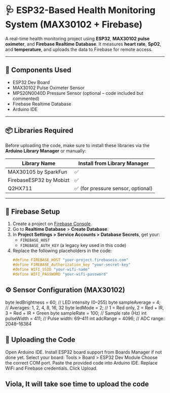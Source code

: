# 🩺 ESP32-Based Health Monitoring System (MAX30102 + Firebase)

A real-time health monitoring project using **ESP32**, **MAX30102 pulse oximeter**, and **Firebase Realtime Database**. It measures **heart rate**, **SpO2**, and **temperature**, and uploads the data to Firebase for remote access.

---

## 🔧 Components Used

- ESP32 Dev Board  
- MAX30102 Pulse Oximeter Sensor  
- MPS20N0040D Pressure Sensor (optional – code included but commented)  
- Firebase Realtime Database  
- Arduino IDE  

---

## 📦 Libraries Required

Before uploading the code, make sure to install these libraries via the **Arduino Library Manager** or manually:

| Library Name              | Install from Library Manager |
|---------------------------|------------------------------|
| MAX30105 by SparkFun     | ✅                           |
| FirebaseESP32 by Mobizt  | ✅                           |
| Q2HX711                   | ✅ (for pressure sensor, optional) |

---

## 📲 Firebase Setup

1. Create a project on [Firebase Console](https://console.firebase.google.com/).
2. Go to **Realtime Database** > **Create Database**.
3. In **Project Settings > Service Accounts > Database Secrets**, get your:
   - `FIREBASE_HOST`
   - `FIREBASE_AUTH_KEY` (a legacy key used in this code)
4. Replace the following placeholders in the code:
   ```cpp
   #define FIREBASE_HOST "your-project.firebaseio.com"
   #define FIREBASE_Authorization_key "your-secret-key"
   #define WIFI_SSID "your-wifi-name"
   #define WIFI_PASSWORD "your-wifi-password"

## ⚙️ Sensor Configuration (MAX30102)
byte ledBrightness = 60;   // LED intensity (0–255)
byte sampleAverage = 4;    // Averages: 1, 2, 4, 8, 16, 32
byte ledMode = 2;          // 1 = Red only, 2 = Red + IR, 3 = Red + IR + Green
byte sampleRate = 100;     // Sample rate (Hz)
int pulseWidth = 411;      // Pulse width: 69–411
int adcRange = 4096;       // ADC range: 2048–16384

## 🚀 Uploading the Code

Open Arduino IDE.
Install ESP32 board support from Boards Manager if not done yet.
Select your board:
Tools > Board > ESP32 Dev Module
Choose the correct COM port.
Paste the provided code into Arduino IDE.
Replace WiFi and Firebase credentials.
Click Upload.

## Viola, It will take soe time to upload the code
